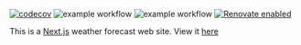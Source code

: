 [![codecov](https://codecov.io/gh/sjclark76/metvuw-mobile/branch/main/graph/badge.svg?token=KN4LGY2GFW)](https://codecov.io/gh/sjclark76/metvuw-mobile)
![example workflow](https://github.com/sjclark76/metvuw-mobile/actions/workflows/build-and-test.yml/badge.svg)
![example workflow](https://github.com/sjclark76/metvuw-mobile/actions/workflows/integration-test.yml/badge.svg)
[![Renovate enabled](https://img.shields.io/badge/renovate-enabled-brightgreen.svg)](https://renovatebot.com/)

This is a [Next.js](https://nextjs.org/) weather forecast web site. View it [here](https://www.metvuwmobile.com)
